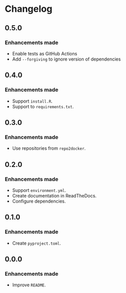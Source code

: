 # Changelog

## 0.5.0

### Enhancements made

- Enable tests as GitHub Actions
- Add `--forgiving` to ignore version of dependencies

## 0.4.0

### Enhancements made

- Support `install.R`.
- Support to `requirements.txt`. 

## 0.3.0

### Enhancements made

- Use repositories from `repo2docker`.

## 0.2.0

### Enhancements made

- Support `environment.yml`.
- Create documentation in ReadTheDocs.
- Configure dependencies.

## 0.1.0

### Enhancements made

- Create `pyproject.toml`.

## 0.0.0

### Enhancements made

- Improve `README`.